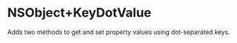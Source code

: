 NSObject+KeyDotValue
====================

Adds two methods to get and set property values using dot-separated keys.
